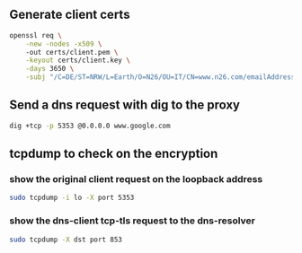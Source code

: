 ## Generate client certs
```bash
openssl req \
    -new -nodes -x509 \ 
    -out certs/client.pem \
    -keyout certs/client.key \
    -days 3650 \
    -subj "/C=DE/ST=NRW/L=Earth/O=N26/OU=IT/CN=www.n26.com/emailAddress=cookdj0128@gmail.com"
```
## Send a dns request with dig to the proxy 
```bash
dig +tcp -p 5353 @0.0.0.0 www.google.com
```
## tcpdump to check on the encryption 
### show the original client request on the loopback address
```bash
sudo tcpdump -i lo -X port 5353
```
### show the dns-client tcp-tls request to the dns-resolver 

```bash
sudo tcpdump -X dst port 853
```

